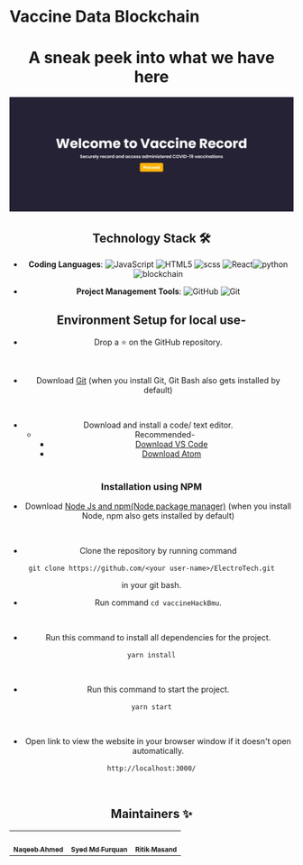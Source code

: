# Vaccine Data Blockchain
<div align="center">
 <h1>A sneak peek into what we have here</h1>
 
![vaccine](vaccine.jpeg)

## Technology Stack 🛠️


- **Coding Languages**: <img alt="JavaScript" src="https://img.shields.io/badge/typescript%20-%23323330.svg?&style=for-the-badge&logo=typescript&logoColor=%23F7DF1E"/> <img alt="HTML5" src="https://img.shields.io/badge/html5%20-%23E34F26.svg?&style=for-the-badge&logo=html5&logoColor=white"/> <img alt="scss" src="https://img.shields.io/badge/scss%20-%231572B6.svg?&style=for-the-badge&logo=scss&logoColor=white"/> <img alt="React" src="https://img.shields.io/badge/react%20-%231572B6.svg?&style=for-the-badge&logo=react&logoColor=white"/><img alt="python" src="https://img.shields.io/badge/python%20-%231572B6.svg?&style=for-the-badge&logo=python&logoColor=white"/>  <img alt="blockchain" src="https://img.shields.io/badge/blockchain%20-%231572B6.svg?&style=for-the-badge&logo=blockchain&logoColor=white"/>

- **Project Management Tools**: <img alt="GitHub" src="https://img.shields.io/badge/github%20-%23121011.svg?&style=for-the-badge&logo=github&logoColor=white"/> <img alt="Git" src="https://img.shields.io/badge/git%20-%23F05033.svg?&style=for-the-badge&logo=git&logoColor=white"/>

## Environment Setup for local use-

* Drop a :star: on the GitHub repository.
<br/>

* Download [Git](https://git-scm.com/downloads) (when you install Git, Git Bash also gets installed by default)
<br/>

* Download and install a code/ text editor.
    - Recommended-
        - [Download VS Code](https://code.visualstudio.com/download)
        - [Download Atom](https://atom.io/)
<br/> <br/>

### Installation using NPM 

* Download [Node Js and npm(Node package manager)](https://nodejs.org/en/) (when you install Node, npm also gets installed by default)
<br/>


* Clone the repository by running command
```
git clone https://github.com/<your user-name>/ElectroTech.git
```
in your git bash.
<br/>

* Run command `cd vaccineHackBmu`.
<br/>

* Run this command to install all dependencies for the project.
```
yarn install
```

<br/>

* Run this command to start the project.
```
yarn start
```

<br/>

* Open link to view the website in your browser window if it doesn't open automatically.
```
http://localhost:3000/
```
<br/>

## Maintainers ✨
<table>
  <tr>
    <td align="center"><a href="https://github.com/naqeeb2710"><img src="https://avatars.githubusercontent.com/u/36132542?s=400&u=f85fc63c2558ba38d0f04e67446b4820f44821a7&v=4" width="100px;" alt=""/><br /><sub><b>Naqeeb Ahmed<br/>
      <td align="center"><a href="https://github.com/Furquan712"><img src="https://avatars.githubusercontent.com/u/78477491?v=4" width="100px;" alt=""/><br /><sub><b>Syed Md Furquan<br/>
       <td align="center"><a href="https://github.com/ritikmasand"><img src="https://media-exp1.licdn.com/dms/image/C5603AQERDe8Poc3zmA/profile-displayphoto-shrink_200_200/0/1611934811060?e=1650499200&v=beta&t=HtR9bX4J6rDQ7XZdyqi74UXn_RPBNyBgTooKK88XlSY" width="100px;" alt=""/><br /><sub><b>Ritik Masand<br/>
    
  </tr>
</table>